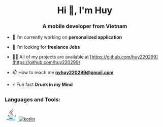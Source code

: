 <h1 align="center">Hi 👋, I'm Huy</h1>
<h3 align="center">A mobile developer from Vietnam</h3>

- 🔭 I’m currently working on **personalized application**

- 👯 I’m looking for **freelance Jobs**

- 👨‍💻 All of my projects are available at [https://github.com/huy220299](https://github.com/huy220299)

- 📫 How to reach me **nvhuy220299@gmail.com**

- ⚡ Fun fact **Drunk in my Mind**


<p align="left">
</p>

<h3 align="left">Languages and Tools:</h3>
<p align="left"> <a href="https://www.java.com" target="_blank" rel="noreferrer"> <img src="https://raw.githubusercontent.com/devicons/devicon/master/icons/java/java-original.svg" alt="java" width="40" height="40"/> </a> <a href="https://kotlinlang.org" target="_blank" rel="noreferrer"> <img src="https://www.vectorlogo.zone/logos/kotlinlang/kotlinlang-icon.svg" alt="kotlin" width="40" height="40"/> </a> </p>
